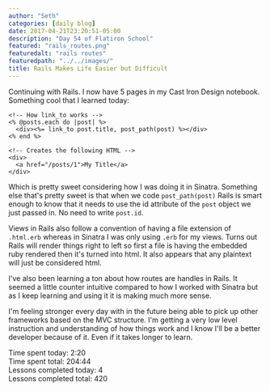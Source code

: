 ```yaml
---
author: "Seth"
categories: [daily blog]
date: 2017-04-21T23:20:51-05:00
description: "Day 54 of Flatiron School"
featured: "rails_routes.png"
featuredalt: "rails routes"
featuredpath: "../../images/"
title: Rails Makes Life Easier but Difficult
---
```


Continuing with Rails. I now have 5 pages in my Cast Iron Design notebook. Something cool that I learned today:

```erb
<!-- How link_to works -->
<% @posts.each do |post| %>
  <div><%= link_to post.title, post_path(post) %></div>
<% end %>

<!-- Creates the following HTML -->
<div>
  <a href="/posts/1">My Title</a>
</div>
```

Which is pretty sweet considering how I was doing it in Sinatra. Something else that's pretty sweet is that when we code `post_path(post)` Rails is smart enough to know that it needs to use the id attribute of the `post` object we just passed in. No need to write `post.id`.

Views in Rails also follow a convention of having a file extension of `.html.erb` whereas in Sinatra I was only using `.erb` for my views. Turns out Rails will render things right to left so first a file is having the embedded ruby rendered then it's turned into html. It also appears that any plaintext will just be considered html.

I've also been learning a ton about how routes are handles in Rails. It seemed a little counter intuitive compared to how I worked with Sinatra but as I keep learning and using it it is making much more sense.

I'm feeling stronger every day with in the future being able to pick up other frameworks based on the MVC structure. I'm getting a very low level instruction and understanding of how things work and I know I'll be a better developer because of it. Even if it takes longer to learn.

Time spent today: 2:20  
Time spent total: 204:44  
Lessons completed today: 4  
Lessons completed total: 420
